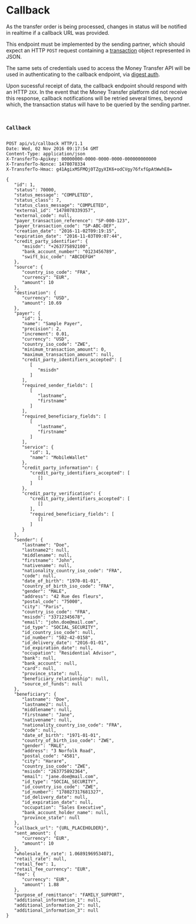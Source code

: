 # Callback

<p>As the transfer order is being processed, changes in status will be notified in realtime if a callback URL was provided.</p>

<p>This endpoint must be implemented by the sending partner, which should expect an HTTP <code>POST</code> request containing a <a href="#transaction">transaction</a> object represented in JSON.</p>

<p>The same sets of credentials used to access the Money Transfer API will be used in authenticating to the callback endpoint, via <a href="#digest-auth">digest auth</a>.</p>

<p>Upon sucessful receipt of data, the callback endpoint should respond with an HTTP <code>2XX</code>. In the event that the Money Transfer platform did not receive this response, callback notifications will be retried several times, beyond which, the transaction status will have to be queried by the sending partner.</p>

<div class="highlight">
<pre class="chroma">
<code class="language-http" data-lang="http">
<h3 class="n">Callback</h3>
<span class="nf">POST</span> <span class="nn">api/v1/callback</span> <span class="kr">HTTP</span><span class="o">/</span><span class="m">1.1</span>
<span class="n">Date</span><span class="o">:</span> <span class="l">Wed, 02 Nov 2016 09:17:54 GMT</span>
<span class="n">Content-Type</span><span class="o">:</span> <span class="l">application/json</span>
<span class="n">X-TransferTo-Apikey</span><span class="o">:</span> <span class="l">00000000-0000-0000-0000-000000000000</span>
<span class="n">X-TransferTo-Nonce</span><span class="o">:</span> <span class="l">1478078334</span>
<span class="n">X-TransferTo-Hmac</span><span class="o">:</span> <span class="l">g41AgixMSFMQj0TZgyXIK6+odCVgy76fxfGpAtWwhE8=</span></code></pre></div><div class="highlight"><pre class="chroma"><code class="language-json" data-lang="json"><span class="p">{</span>
   <span class="nt">&#34;id&#34;</span><span class="p">:</span> <span class="mi">1</span><span class="p">,</span>
   <span class="nt">&#34;status&#34;</span><span class="p">:</span> <span class="mi">70000</span><span class="p">,</span>
   <span class="nt">&#34;status_message&#34;</span><span class="p">:</span> <span class="s2">&#34;COMPLETED&#34;</span><span class="p">,</span>
   <span class="nt">&#34;status_class&#34;</span><span class="p">:</span> <span class="mi">7</span><span class="p">,</span>
   <span class="nt">&#34;status_class_message&#34;</span><span class="p">:</span> <span class="s2">&#34;COMPLETED&#34;</span><span class="p">,</span>
   <span class="nt">&#34;external_id&#34;</span><span class="p">:</span> <span class="s2">&#34;1478078339357&#34;</span><span class="p">,</span>
   <span class="nt">&#34;external_code&#34;</span><span class="p">:</span> <span class="kc">null</span><span class="p">,</span>
   <span class="nt">&#34;payer_transaction_reference&#34;</span><span class="p">:</span> <span class="s2">&#34;SP-000-123&#34;</span><span class="p">,</span>
   <span class="nt">&#34;payer_transaction_code&#34;</span><span class="p">:</span> <span class="s2">&#34;SP-ABC-DEF&#34;</span><span class="p">,</span>
   <span class="nt">&#34;creation_date&#34;</span><span class="p">:</span> <span class="s2">&#34;2016-11-02T09:19:15&#34;</span><span class="p">,</span>
   <span class="nt">&#34;expiration_date&#34;</span><span class="p">:</span> <span class="s2">&#34;2016-11-03T09:07:44&#34;</span><span class="p">,</span>
   <span class="nt">&#34;credit_party_identifier&#34;</span><span class="p">:</span> <span class="p">{</span>
      <span class="nt">&#34;msisdn&#34;</span><span class="p">:</span> <span class="s2">&#34;+263775892100&#34;</span><span class="p">,</span>
      <span class="nt">&#34;bank_account_number&#34;</span><span class="p">:</span> <span class="s2">&#34;0123456789&#34;</span><span class="p">,</span>
      <span class="nt">&#34;swift_bic_code&#34;</span><span class="p">:</span> <span class="s2">&#34;ABCDEFGH&#34;</span>
   <span class="p">},</span>
   <span class="nt">&#34;source&#34;</span><span class="p">:</span> <span class="p">{</span>
      <span class="nt">&#34;country_iso_code&#34;</span><span class="p">:</span> <span class="s2">&#34;FRA&#34;</span><span class="p">,</span>
      <span class="nt">&#34;currency&#34;</span><span class="p">:</span> <span class="s2">&#34;EUR&#34;</span><span class="p">,</span>
      <span class="nt">&#34;amount&#34;</span><span class="p">:</span> <span class="mi">10</span>
   <span class="p">},</span>
   <span class="nt">&#34;destination&#34;</span><span class="p">:</span> <span class="p">{</span>
      <span class="nt">&#34;currency&#34;</span><span class="p">:</span> <span class="s2">&#34;USD&#34;</span><span class="p">,</span>
      <span class="nt">&#34;amount&#34;</span><span class="p">:</span> <span class="mf">10.69</span>
   <span class="p">},</span>
   <span class="nt">&#34;payer&#34;</span><span class="p">:</span> <span class="p">{</span>
      <span class="nt">&#34;id&#34;</span><span class="p">:</span> <span class="mi">1</span><span class="p">,</span>
      <span class="nt">&#34;name&#34;</span><span class="p">:</span> <span class="s2">&#34;Sample Payer&#34;</span><span class="p">,</span>
      <span class="nt">&#34;precision&#34;</span><span class="p">:</span> <span class="mi">2</span><span class="p">,</span>
      <span class="nt">&#34;increment&#34;</span><span class="p">:</span> <span class="mf">0.01</span><span class="p">,</span>
      <span class="nt">&#34;currency&#34;</span><span class="p">:</span> <span class="s2">&#34;USD&#34;</span><span class="p">,</span>
      <span class="nt">&#34;country_iso_code&#34;</span><span class="p">:</span> <span class="s2">&#34;ZWE&#34;</span><span class="p">,</span>
      <span class="nt">&#34;minimum_transaction_amount&#34;</span><span class="p">:</span> <span class="mi">0</span><span class="p">,</span>
      <span class="nt">&#34;maximum_transaction_amount&#34;</span><span class="p">:</span> <span class="kc">null</span><span class="p">,</span>
      <span class="nt">&#34;credit_party_identifiers_accepted&#34;</span><span class="p">:</span> <span class="p">[</span>
         <span class="p">[</span>
            <span class="s2">&#34;msisdn&#34;</span>
         <span class="p">]</span>
      <span class="p">],</span>
      <span class="nt">&#34;required_sender_fields&#34;</span><span class="p">:</span> <span class="p">[</span>
         <span class="p">[</span>
            <span class="s2">&#34;lastname&#34;</span><span class="p">,</span>
            <span class="s2">&#34;firstname&#34;</span>
         <span class="p">]</span>
      <span class="p">],</span>
      <span class="nt">&#34;required_beneficiary_fields&#34;</span><span class="p">:</span> <span class="p">[</span>
         <span class="p">[</span>
            <span class="s2">&#34;lastname&#34;</span><span class="p">,</span>
            <span class="s2">&#34;firstname&#34;</span>
         <span class="p">]</span>
      <span class="p">],</span>
      <span class="nt">&#34;service&#34;</span><span class="p">:</span> <span class="p">{</span>
         <span class="nt">&#34;id&#34;</span><span class="p">:</span> <span class="mi">1</span><span class="p">,</span>
         <span class="nt">&#34;name&#34;</span><span class="p">:</span> <span class="s2">&#34;MobileWallet&#34;</span>
      <span class="p">},</span>
      <span class="nt">&#34;credit_party_information&#34;</span><span class="p">:</span> <span class="p">{</span>
         <span class="nt">&#34;credit_party_identifiers_accepted&#34;</span><span class="p">:</span> <span class="p">[</span>
            <span class="p">[]</span>
         <span class="p">]</span>
      <span class="p">},</span>
      <span class="nt">&#34;credit_party_verification&#34;</span><span class="p">:</span> <span class="p">{</span>
         <span class="nt">&#34;credit_party_identifiers_accepted&#34;</span><span class="p">:</span> <span class="p">[</span>
            <span class="p">[]</span>
         <span class="p">],</span>
         <span class="nt">&#34;required_beneficiary_fields&#34;</span><span class="p">:</span> <span class="p">[</span>
            <span class="p">[]</span>
         <span class="p">]</span>
      <span class="p">}</span>
   <span class="p">},</span>
   <span class="nt">&#34;sender&#34;</span><span class="p">:</span> <span class="p">{</span>
      <span class="nt">&#34;lastname&#34;</span><span class="p">:</span> <span class="s2">&#34;Doe&#34;</span><span class="p">,</span>
      <span class="nt">&#34;lastname2&#34;</span><span class="p">:</span> <span class="kc">null</span><span class="p">,</span>
      <span class="nt">&#34;middlename&#34;</span><span class="p">:</span> <span class="kc">null</span><span class="p">,</span>
      <span class="nt">&#34;firstname&#34;</span><span class="p">:</span> <span class="s2">&#34;John&#34;</span><span class="p">,</span>
      <span class="nt">&#34;nativename&#34;</span><span class="p">:</span> <span class="kc">null</span><span class="p">,</span>
      <span class="nt">&#34;nationality_country_iso_code&#34;</span><span class="p">:</span> <span class="s2">&#34;FRA&#34;</span><span class="p">,</span>
      <span class="nt">&#34;code&#34;</span><span class="p">:</span> <span class="kc">null</span><span class="p">,</span>
      <span class="nt">&#34;date_of_birth&#34;</span><span class="p">:</span> <span class="s2">&#34;1970-01-01&#34;</span><span class="p">,</span>
      <span class="nt">&#34;country_of_birth_iso_code&#34;</span><span class="p">:</span> <span class="s2">&#34;FRA&#34;</span><span class="p">,</span>
      <span class="nt">&#34;gender&#34;</span><span class="p">:</span> <span class="s2">&#34;MALE&#34;</span><span class="p">,</span>
      <span class="nt">&#34;address&#34;</span><span class="p">:</span> <span class="s2">&#34;42 Rue des fleurs&#34;</span><span class="p">,</span>
      <span class="nt">&#34;postal_code&#34;</span><span class="p">:</span> <span class="s2">&#34;75000&#34;</span><span class="p">,</span>
      <span class="nt">&#34;city&#34;</span><span class="p">:</span> <span class="s2">&#34;Paris&#34;</span><span class="p">,</span>
      <span class="nt">&#34;country_iso_code&#34;</span><span class="p">:</span> <span class="s2">&#34;FRA&#34;</span><span class="p">,</span>
      <span class="nt">&#34;msisdn&#34;</span><span class="p">:</span> <span class="s2">&#34;33712345678&#34;</span><span class="p">,</span>
      <span class="nt">&#34;email&#34;</span><span class="p">:</span> <span class="s2">&#34;john.doe@mail.com&#34;</span><span class="p">,</span>
      <span class="nt">&#34;id_type&#34;</span><span class="p">:</span> <span class="s2">&#34;SOCIAL_SECURITY&#34;</span><span class="p">,</span>
      <span class="nt">&#34;id_country_iso_code&#34;</span><span class="p">:</span> <span class="kc">null</span><span class="p">,</span>
      <span class="nt">&#34;id_number&#34;</span><span class="p">:</span> <span class="s2">&#34;502-42-0158&#34;</span><span class="p">,</span>
      <span class="nt">&#34;id_delivery_date&#34;</span><span class="p">:</span> <span class="s2">&#34;2016-01-01&#34;</span><span class="p">,</span>
      <span class="nt">&#34;id_expiration_date&#34;</span><span class="p">:</span> <span class="kc">null</span><span class="p">,</span>
      <span class="nt">&#34;occupation&#34;</span><span class="p">:</span> <span class="s2">&#34;Residential Advisor&#34;</span><span class="p">,</span>
      <span class="nt">&#34;bank&#34;</span><span class="p">:</span> <span class="kc">null</span><span class="p">,</span>
      <span class="nt">&#34;bank_account&#34;</span><span class="p">:</span> <span class="kc">null</span><span class="p">,</span>
      <span class="nt">&#34;card&#34;</span><span class="p">:</span> <span class="kc">null</span><span class="p">,</span>
      <span class="nt">&#34;province_state&#34;</span><span class="p">:</span> <span class="kc">null</span><span class="p">,</span>
      <span class="nt">&#34;beneficiary_relationship&#34;</span><span class="p">:</span> <span class="kc">null</span><span class="p">,</span>
      <span class="nt">&#34;source_of_funds&#34;</span><span class="p">:</span> <span class="kc">null</span>
   <span class="p">},</span>
   <span class="nt">&#34;beneficiary&#34;</span><span class="p">:</span> <span class="p">{</span>
      <span class="nt">&#34;lastname&#34;</span><span class="p">:</span> <span class="s2">&#34;Doe&#34;</span><span class="p">,</span>
      <span class="nt">&#34;lastname2&#34;</span><span class="p">:</span> <span class="kc">null</span><span class="p">,</span>
      <span class="nt">&#34;middlename&#34;</span><span class="p">:</span> <span class="kc">null</span><span class="p">,</span>
      <span class="nt">&#34;firstname&#34;</span><span class="p">:</span> <span class="s2">&#34;Jane&#34;</span><span class="p">,</span>
      <span class="nt">&#34;nativename&#34;</span><span class="p">:</span> <span class="kc">null</span><span class="p">,</span>
      <span class="nt">&#34;nationality_country_iso_code&#34;</span><span class="p">:</span> <span class="s2">&#34;FRA&#34;</span><span class="p">,</span>
      <span class="nt">&#34;code&#34;</span><span class="p">:</span> <span class="kc">null</span><span class="p">,</span>
      <span class="nt">&#34;date_of_birth&#34;</span><span class="p">:</span> <span class="s2">&#34;1971-01-01&#34;</span><span class="p">,</span>
      <span class="nt">&#34;country_of_birth_iso_code&#34;</span><span class="p">:</span> <span class="s2">&#34;ZWE&#34;</span><span class="p">,</span>
      <span class="nt">&#34;gender&#34;</span><span class="p">:</span> <span class="s2">&#34;MALE&#34;</span><span class="p">,</span>
      <span class="nt">&#34;address&#34;</span><span class="p">:</span> <span class="s2">&#34;3 Norfolk Road&#34;</span><span class="p">,</span>
      <span class="nt">&#34;postal_code&#34;</span><span class="p">:</span> <span class="s2">&#34;4581&#34;</span><span class="p">,</span>
      <span class="nt">&#34;city&#34;</span><span class="p">:</span> <span class="s2">&#34;Harare&#34;</span><span class="p">,</span>
      <span class="nt">&#34;country_iso_code&#34;</span><span class="p">:</span> <span class="s2">&#34;ZWE&#34;</span><span class="p">,</span>
      <span class="nt">&#34;msisdn&#34;</span><span class="p">:</span> <span class="s2">&#34;263775892364&#34;</span><span class="p">,</span>
      <span class="nt">&#34;email&#34;</span><span class="p">:</span> <span class="s2">&#34;jane.doe@mail.com&#34;</span><span class="p">,</span>
      <span class="nt">&#34;id_type&#34;</span><span class="p">:</span> <span class="s2">&#34;SOCIAL_SECURITY&#34;</span><span class="p">,</span>
      <span class="nt">&#34;id_country_iso_code&#34;</span><span class="p">:</span> <span class="s2">&#34;ZWE&#34;</span><span class="p">,</span>
      <span class="nt">&#34;id_number&#34;</span><span class="p">:</span> <span class="s2">&#34;178027317681327&#34;</span><span class="p">,</span>
      <span class="nt">&#34;id_delivery_date&#34;</span><span class="p">:</span> <span class="kc">null</span><span class="p">,</span>
      <span class="nt">&#34;id_expiration_date&#34;</span><span class="p">:</span> <span class="kc">null</span><span class="p">,</span>
      <span class="nt">&#34;occupation&#34;</span><span class="p">:</span> <span class="s2">&#34;Sales Executive&#34;</span><span class="p">,</span>
      <span class="nt">&#34;bank_account_holder_name&#34;</span><span class="p">:</span> <span class="kc">null</span><span class="p">,</span>
      <span class="nt">&#34;province_state&#34;</span><span class="p">:</span> <span class="kc">null</span>
   <span class="p">},</span>
   <span class="nt">&#34;callback_url&#34;</span><span class="p">:</span> <span class="s2">&#34;{URL_PLACEHOLDER}&#34;</span><span class="p">,</span>
   <span class="nt">&#34;sent_amount&#34;</span><span class="p">:</span> <span class="p">{</span>
      <span class="nt">&#34;currency&#34;</span><span class="p">:</span> <span class="s2">&#34;EUR&#34;</span><span class="p">,</span>
      <span class="nt">&#34;amount&#34;</span><span class="p">:</span> <span class="mi">10</span>
   <span class="p">},</span>
   <span class="nt">&#34;wholesale_fx_rate&#34;</span><span class="p">:</span> <span class="mf">1.06891969534071</span><span class="p">,</span>
   <span class="nt">&#34;retail_rate&#34;</span><span class="p">:</span> <span class="kc">null</span><span class="p">,</span>
   <span class="nt">&#34;retail_fee&#34;</span><span class="p">:</span> <span class="mi">1</span><span class="p">,</span>
   <span class="nt">&#34;retail_fee_currency&#34;</span><span class="p">:</span> <span class="s2">&#34;EUR&#34;</span><span class="p">,</span>
   <span class="nt">&#34;fee&#34;</span><span class="p">:</span> <span class="p">{</span>
      <span class="nt">&#34;currency&#34;</span><span class="p">:</span> <span class="s2">&#34;EUR&#34;</span><span class="p">,</span>
      <span class="nt">&#34;amount&#34;</span><span class="p">:</span> <span class="mf">1.88</span>
   <span class="p">},</span>
   <span class="nt">&#34;purpose_of_remittance&#34;</span><span class="p">:</span> <span class="s2">&#34;FAMILY_SUPPORT&#34;</span><span class="p">,</span>
   <span class="nt">&#34;additional_information_1&#34;</span><span class="p">:</span> <span class="kc">null</span><span class="p">,</span>
   <span class="nt">&#34;additional_information_2&#34;</span><span class="p">:</span> <span class="kc">null</span><span class="p">,</span>
   <span class="nt">&#34;additional_information_3&#34;</span><span class="p">:</span> <span class="kc">null</span>
<span class="p">}</span></code></pre></div>
